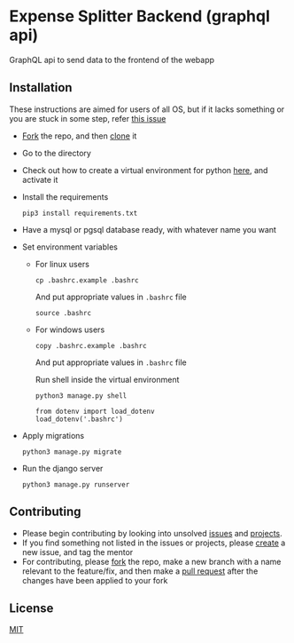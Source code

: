 # Expense Splitter Backend (graphql api)  
GraphQL api to send data to the frontend of the webapp
## Installation  
These instructions are aimed for users of all OS, but if it lacks something or you are stuck in some step, refer <a href="https://github.com/KIRA009/expense-splitter-backend/issues/1"> this issue </a>  
- <a href="https://help.github.com/en/github/getting-started-with-github/fork-a-repo">Fork</a> the repo, and then <a href="https://www.git-scm.com/docs/git-clone">clone</a> it  
- Go to the directory  
- Check out how to create a virtual environment for python <a href="https://virtualenv.pypa.io/en/stable/installation/"> here</a>, and activate it  
- Install the requirements  
  
   `pip3 install requirements.txt`  
- Have a mysql or pgsql database ready, with whatever name you want  
- Set environment variables  
     
   - For linux users  
        
      `cp .bashrc.example .bashrc`  

		And put appropriate values in `.bashrc` file  
		
		`source .bashrc`  
  - For windows users  

	`copy .bashrc.example .bashrc`

	And put appropriate values in `.bashrc` file  

	Run shell inside the virtual environment

	`python3 manage.py shell`
	
	```
	from dotenv import load_dotenv
	load_dotenv('.bashrc')
	```
- Apply migrations  
  
   `python3 manage.py migrate`  
- Run the django server  
  
   `python3 manage.py runserver`  
## Contributing
- Please begin contributing by looking into unsolved <a href="https://github.com/KIRA009/expense-splitter-backend/issues">issues</a> and <a href="https://github.com/KIRA009/expense-splitter-backend/projects">projects</a>. 
- If you find something not listed in the issues or projects, please <a href="https://github.com/KIRA009/expense-splitter-backend/issues/new">create</a> a new issue, and tag the mentor
- For contributing, please <a href="https://help.github.com/en/github/getting-started-with-github/fork-a-repo">fork</a> the repo, make a new branch with a name relevant to the feature/fix, and then make a <a href="https://help.github.com/en/github/collaborating-with-issues-and-pull-requests/creating-a-pull-request">pull request</a> after the changes have been applied to your fork
## License  
[MIT](https://choosealicense.com/licenses/mit/)